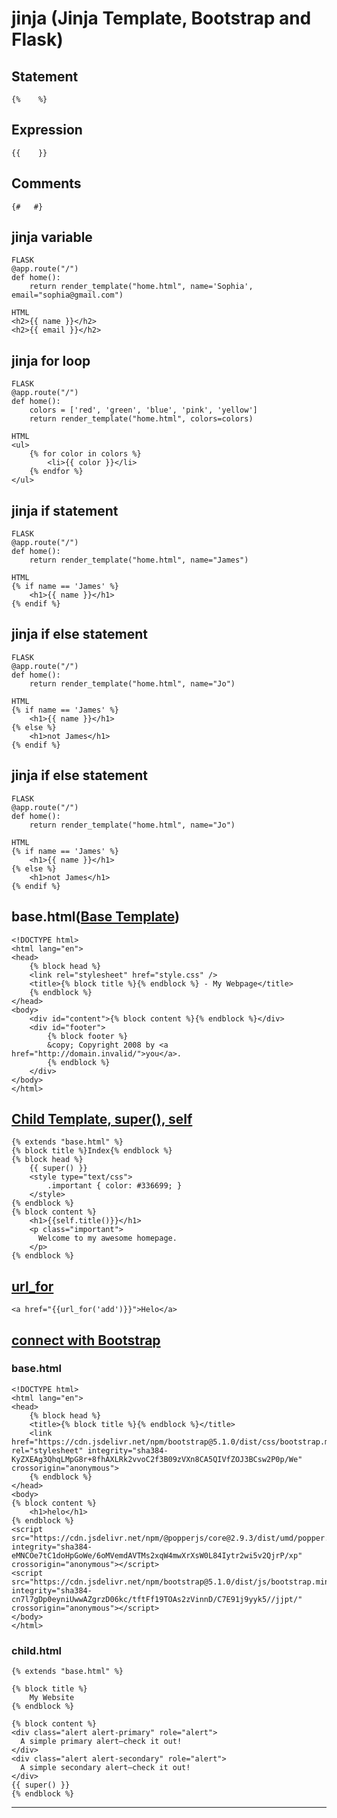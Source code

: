 # jinja (Jinja Template, Bootstrap and Flask)

## Statement
```
{%    %}
```

## Expression
```
{{    }}
```

## Comments
```
{#   #}
```

## jinja variable
```
FLASK
@app.route("/")
def home():
    return render_template("home.html", name='Sophia', email="sophia@gmail.com")

HTML
<h2>{{ name }}</h2>
<h2>{{ email }}</h2>
```

## jinja for loop
```
FLASK
@app.route("/")
def home():
    colors = ['red', 'green', 'blue', 'pink', 'yellow']
    return render_template("home.html", colors=colors)
    
HTML
<ul>
    {% for color in colors %}
        <li>{{ color }}</li>
    {% endfor %}
</ul>
```

## jinja if statement
```
FLASK
@app.route("/")
def home():
    return render_template("home.html", name="James")
    
HTML
{% if name == 'James' %}
    <h1>{{ name }}</h1>
{% endif %}
```

## jinja if else statement
```
FLASK
@app.route("/")
def home():
    return render_template("home.html", name="Jo")
    
HTML
{% if name == 'James' %}
    <h1>{{ name }}</h1>
{% else %}
    <h1>not James</h1>
{% endif %}
```

## jinja if else statement
```
FLASK
@app.route("/")
def home():
    return render_template("home.html", name="Jo")
    
HTML
{% if name == 'James' %}
    <h1>{{ name }}</h1>
{% else %}
    <h1>not James</h1>
{% endif %}
```

## base.html([Base Template](https://jinja.palletsprojects.com/en/3.0.x/templates/#template-inheritance))
```
<!DOCTYPE html>
<html lang="en">
<head>
    {% block head %}
    <link rel="stylesheet" href="style.css" />
    <title>{% block title %}{% endblock %} - My Webpage</title>
    {% endblock %}
</head>
<body>
    <div id="content">{% block content %}{% endblock %}</div>
    <div id="footer">
        {% block footer %}
        &copy; Copyright 2008 by <a href="http://domain.invalid/">you</a>.
        {% endblock %}
    </div>
</body>
</html>
```

## [Child Template, super(), self](https://jinja.palletsprojects.com/en/3.0.x/templates/#template-inheritance)
```
{% extends "base.html" %}
{% block title %}Index{% endblock %}
{% block head %}
    {{ super() }}
    <style type="text/css">
        .important { color: #336699; }
    </style>
{% endblock %}
{% block content %}
    <h1>{{self.title()}}</h1>
    <p class="important">
      Welcome to my awesome homepage.
    </p>
{% endblock %}
```
## [url_for](https://flask.palletsprojects.com/en/2.0.x/tutorial/templates/)
```
<a href="{{url_for('add')}}">Helo</a>
```

## [connect with Bootstrap](https://getbootstrap.com/)
### base.html
```
<!DOCTYPE html>
<html lang="en">
<head>
    {% block head %}
    <title>{% block title %}{% endblock %}</title>
    <link href="https://cdn.jsdelivr.net/npm/bootstrap@5.1.0/dist/css/bootstrap.min.css" rel="stylesheet" integrity="sha384-KyZXEAg3QhqLMpG8r+8fhAXLRk2vvoC2f3B09zVXn8CA5QIVfZOJ3BCsw2P0p/We" crossorigin="anonymous">
    {% endblock %}
</head>
<body>
{% block content %}
    <h1>helo</h1>
{% endblock %}
<script src="https://cdn.jsdelivr.net/npm/@popperjs/core@2.9.3/dist/umd/popper.min.js" integrity="sha384-eMNCOe7tC1doHpGoWe/6oMVemdAVTMs2xqW4mwXrXsW0L84Iytr2wi5v2QjrP/xp" crossorigin="anonymous"></script>
<script src="https://cdn.jsdelivr.net/npm/bootstrap@5.1.0/dist/js/bootstrap.min.js" integrity="sha384-cn7l7gDp0eyniUwwAZgrzD06kc/tftFf19TOAs2zVinnD/C7E91j9yyk5//jjpt/" crossorigin="anonymous"></script>
</body>
</html>
```

### child.html
```
{% extends "base.html" %}

{% block title %}
    My Website
{% endblock %}

{% block content %}
<div class="alert alert-primary" role="alert">
  A simple primary alert—check it out!
</div>
<div class="alert alert-secondary" role="alert">
  A simple secondary alert—check it out!
</div>
{{ super() }}
{% endblock %}
```
-------------------------------
